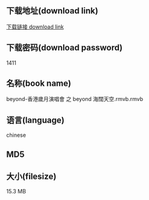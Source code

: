 ## 下载地址(download link)
[下载链接 download link](https://voluble-croquembouche-d321dc.netlify.app/?s=beyond-%E9%A6%99%E6%B8%AF%E6%AD%B2%E6%9C%88%E6%BC%94%E5%94%B1%E6%9C%83+%E4%B9%8B+beyond+%E6%B5%B7%E9%97%8A%E5%A4%A9%E7%A9%BA.rmvb)

## 下载密码(download password)
1411

## 名称(book name)
beyond-香港歲月演唱會 之 beyond 海闊天空.rmvb.rmvb

## 语言(language)
chinese

## MD5


## 大小(filesize)
15.3 MB
